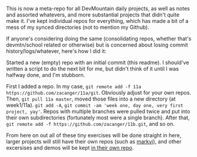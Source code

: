 This is now a meta-repo for all DevMountain daily projects, as well as notes and assorted whatevers, and more substantial projects that didn't quite make it. I've kept individual repos for everything, which has made a bit of a mess of my synced directories (not to mention my Github).

If anyone's considering doing the same (consolidating repos, whether that's devmtn/school related or otherwise) but is concerned about losing commit history/logs/whatever, here's how I did it:

Started a new (empty) repo with an initial commit (this readme). I should've written a script to do the next bit for me, but didn't think of it until I was halfway done, and I'm stubborn.

First I added a repo. In my case, `git remote add -f 11a https://github.com/zacanger/11a/git`. Obviously adjust for your own repos. Then, `git pull 11a master`, moved those files into a new directory (at week1/11a). `git add -A`, `git commit -am 'week one, day one, very first project, yay'`.  Repos with multiple branches were pulled twice and put into their own subdirectories (fortunately most were a single branch). After that, `git remote add -f https://github.com/zacanger/11b.git`, and so on.

From here on out all of these tiny exercises will be done straight in here, larger projects will still have their own repos (such as [markvi](https://github.com/zacanger/markvi.git)), and other excersises and demos will be kept [in their own repo](https://github.com/zacanger/extras.git).

